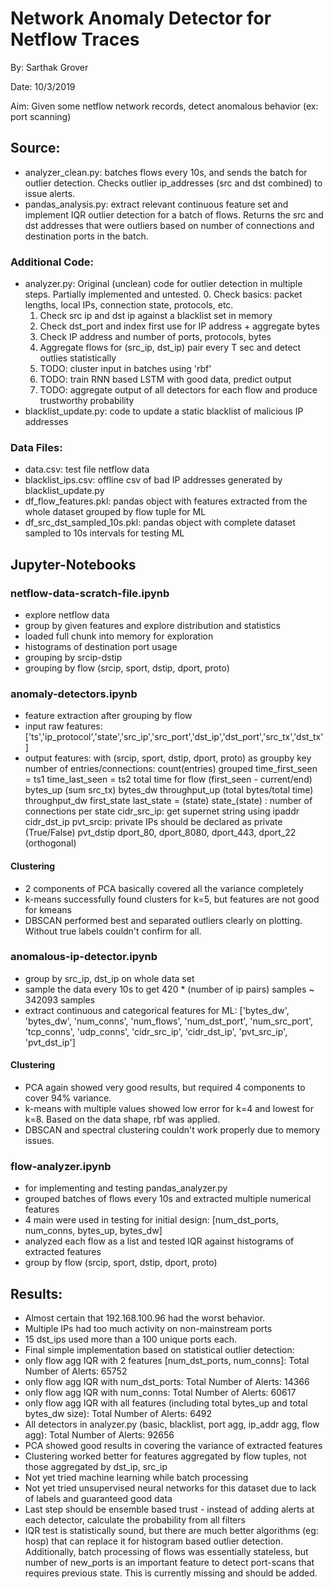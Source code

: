 # Network Anomaly Detector for Netflow Traces

By: Sarthak Grover

Date: 10/3/2019

Aim: Given some netflow network records, detect anomalous behavior (ex: port scanning)

## Source:
- analyzer_clean.py: batches flows every 10s, and sends the batch for outlier detection.
Checks outlier ip_addresses (src and dst combined) to issue alerts.
- pandas_analysis.py: extract relevant continuous feature set and implement IQR outlier detection for a batch of flows.
Returns the src and dst addresses that were outliers based on number of connections and destination ports in the batch.

### Additional Code:
- analyzer.py: Original (unclean) code for outlier detection in multiple steps. Partially implemented and untested.
    0. Check basics: packet lengths, local IPs, connection state, protocols, etc.
    1. Check src ip and dst ip against a blacklist set in memory
    2. Check dst_port and index first use for IP address + aggregate bytes
    3. Check IP address and number of ports, protocols, bytes
    4. Aggregate flows for (src_ip, dst_ip) pair every T sec and detect outlies statistically
    5. TODO: cluster input in batches using 'rbf'
    6. TODO: train RNN based LSTM with good data, predict output
    7. TODO: aggregate output of all detectors for each flow and produce trustworthy probability
- blacklist_update.py: code to update a static blacklist of malicious IP addresses

### Data Files:
- data.csv: test file netflow data
- blacklist_ips.csv: offline csv of bad IP addresses generated by blacklist_update.py
- df_flow_features.pkl: pandas object with features extracted from the whole dataset grouped by flow tuple for ML
- df_src_dst_sampled_10s.pkl: pandas object with complete dataset sampled to 10s intervals for testing ML

## Jupyter-Notebooks

### netflow-data-scratch-file.ipynb
- explore netflow data
- group by given features and explore distribution and statistics
- loaded full chunk into memory for exploration
- histograms of destination port usage
- grouping by srcip-dstip
- grouping by flow (srcip, sport, dstip, dport, proto)

### anomaly-detectors.ipynb
- feature extraction after grouping by flow
- input raw features: ['ts','ip_protocol','state','src_ip','src_port','dst_ip','dst_port','src_tx','dst_tx']
- output features: with (srcip, sport, dstip, dport, proto) as groupby key
        number of entries/connections: count(entries) grouped
        time_first_seen = ts1
        time_last_seen = ts2
        total time for flow (first_seen - current/end)
        bytes_up (sum src_tx)
        bytes_dw
        throughput_up (total bytes/total time)
        throughput_dw
        first_state
        last_state = (state)
        state_(state) : number of connections per state
        cidr_src_ip: get supernet string using ipaddr
        cidr_dst_ip
        pvt_srcip: private IPs should be declared as private (True/False)
        pvt_dstip
        dport_80, dport_8080, dport_443, dport_22 (orthogonal)
#### Clustering
- 2 components of PCA basically covered all the variance completely
- k-means successfully found clusters for k=5, but features are not good for kmeans
- DBSCAN performed best and separated outliers clearly on plotting. Without true labels couldn't confirm for all.

### anomalous-ip-detector.ipynb
- group by src_ip, dst_ip on whole data set
- sample the data every 10s to get 420 * (number of ip pairs) samples ~ 342093 samples
- extract continuous and categorical features for ML: ['bytes_dw', 'bytes_dw', 'num_conns',
       'num_flows', 'num_dst_port', 'num_src_port', 'tcp_conns', 'udp_conns',
       'cidr_src_ip', 'cidr_dst_ip', 'pvt_src_ip', 'pvt_dst_ip']
#### Clustering
- PCA again showed very good results, but required 4 components to cover 94% variance.
- k-means with multiple values showed low error for k=4 and lowest for k=8. Based on the data shape, rbf was applied.
- DBSCAN and spectral clustering couldn't work properly due to memory issues.

### flow-analyzer.ipynb
- for implementing and testing pandas_analyzer.py
- grouped batches of flows every 10s and extracted multiple numerical features
- 4 main were used in testing for initial design: [num_dst_ports, num_conns, bytes_up, bytes_dw]
- analyzed each flow as a list and tested IQR against histograms of extracted features
- group by flow (srcip, sport, dstip, dport, proto)

## Results:
- Almost certain that 192.168.100.96 had the worst behavior.
- Multiple IPs had too much activity on non-mainstream ports
- 15 dst_ips used more than a 100 unique ports each.
- Final simple implementation based on statistical outlier detection:
- only flow agg IQR with 2 features [num_dst_ports, num_conns]: Total Number of Alerts: 65752
- only flow agg IQR with num_dst_ports: Total Number of Alerts: 14366
- only flow agg IQR with num_conns: Total Number of Alerts: 60617
- only flow agg IQR with all features (including total bytes_up and total bytes_dw size): Total Number of Alerts: 6492
- All detectors in analyzer.py (basic, blacklist, port agg, ip_addr agg, flow agg): Total Number of Alerts: 92656
- PCA showed good results in covering the variance of extracted features
- Clustering worked better for features aggregated by flow tuples, not those aggregated by dst_ip, src_ip
- Not yet tried machine learning while batch processing
- Not yet tried unsupervised neural networks for this dataset due to lack of labels and guaranteed good data
- Last step should be ensemble based trust - instead of adding alerts at each detector, calculate the probability from
all filters
- IQR test is statistically sound, but there are much better algorithms (eg: hosp) that can replace it for histogram
based outlier detection. Additionally, batch processing of flows was essentially stateless, but number of new_ports is
an important feature to detect port-scans that requires previous state. This is currently missing and should be added.
